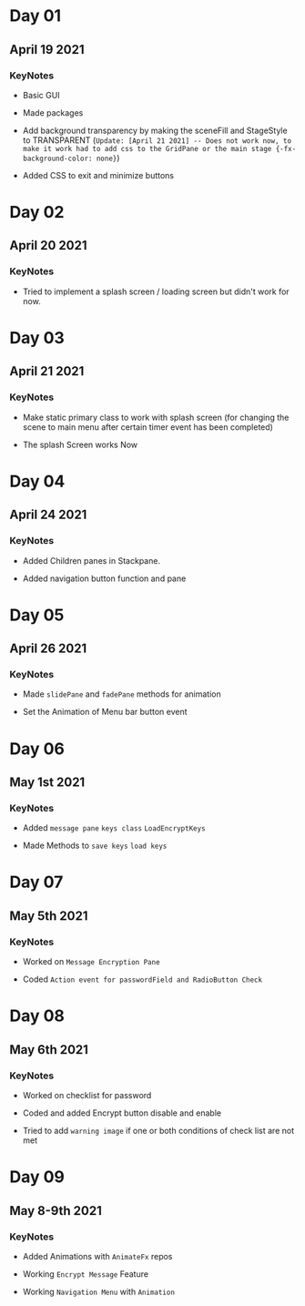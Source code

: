# Day 01

## April 19 2021

### KeyNotes

- Basic GUI

- Made packages

- Add background transparency by making the sceneFill and StageStyle to TRANSPARENT (`Update: [April 21 2021] -- Does not work now, to make it work had to add css to the GridPane or the main stage {-fx-background-color: none}`)

- Added CSS to exit and minimize buttons

# Day 02

## April 20 2021

### KeyNotes

- Tried to implement a splash screen / loading screen but didn't work for now.

# Day 03

## April 21 2021

### KeyNotes

- Make static primary class to work with splash screen (for changing the scene to main menu after certain timer event has been completed)

- The splash Screen works Now 

# Day 04

## April 24 2021

### KeyNotes

- Added Children panes in Stackpane.
  
- Added navigation button function and pane 

# Day 05

## April 26 2021

### KeyNotes

- Made `slidePane` and `fadePane` methods for animation

- Set the Animation of Menu bar button event

# Day 06

## May 1st 2021

### KeyNotes

- Added `message pane` `keys class` `LoadEncryptKeys`

- Made Methods to `save keys` `load keys` 

# Day 07

## May 5th 2021

### KeyNotes

- Worked on `Message Encryption Pane`

- Coded `Action event for passwordField and RadioButton Check`

# Day 08

## May 6th 2021

### KeyNotes

- Worked on checklist for password

- Coded and added Encrypt button disable and enable

- Tried to add `warning image` if one or both conditions of check list are not met

# Day 09

## May 8-9th 2021

### KeyNotes

- Added Animations with `AnimateFx` repos

- Working `Encrypt Message` Feature

- Working `Navigation Menu` with `Animation`